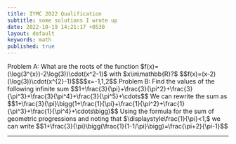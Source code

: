 ```yaml
---
title: IYMC 2022 Qualification
subtitle: some solutions I wrote up
date: 2022-10-19 14:21:17 +0530
layout: default
keywords: math
published: true
---
```



<p>Problem A: What are the roots of the function
$f(x)=(\log(3^{x})-2\log(3))\cdot(x^2-1)$ with $x\in\mathbb{R}?$
$$f(x)=(x-2)(\log(3))\cdot(x^{2}-1)$$$$x=-1,1,2$$
Problem B: Find the values of the following infinite sum
$$1+\frac{3}{\pi}+\frac{3}{\pi^2}+\frac{3}{\pi^3}+\frac{3}{\pi^4}+\frac{3}{\pi^5}+\cdots$$
We can rewrite the sum as
$$1+\frac{3}{\pi}\bigg(1+\frac{1}{\pi}+\frac{1}{\pi^2}+\frac{1}{\pi^3}+\frac{1}{\pi^4}+\cdots\bigg)$$
Using the
formula for the sum of geometric progressions and noting that
$\displaystyle\frac{1}{\pi}&lt;1,$ we can write
$$1+\frac{3}{\pi}\bigg(\frac{1}{1-1/\pi}\bigg)=\frac{\pi+2}{\pi-1}$$</p>

---

